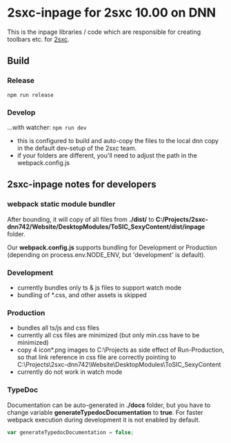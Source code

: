﻿# 2sxc-inpage for 2sxc 10.00 on DNN

This is the inpage libraries / code which are responsible for creating toolbars etc. for [2sxc](https://2sxc.org).

## Build

### Release

`npm run release`

### Develop

...with watcher: `npm run dev`

- this is configured to build and auto-copy the files to the local dnn copy in the default dev-setup of the 2sxc team.
- if your folders are different, you'll need to adjust the path in the webpack.config.js

## 2sxc-inpage notes for developers

### webpack static module bundler

After bounding, it will copy of all files from **./dist/** to **C:/Projects/2sxc-dnn742/Website/DesktopModules/ToSIC_SexyContent/dist/inpage** folder.

Our **webpack.config.js** supports bundling for Development or Production (depending on process.env.NODE_ENV, but 'development' is default).

### Development

- currently bundles only ts & js files to support watch mode
- bundling of \*.css, and other assets is skipped

### Production

- bundles all ts/js and css files
- currently all css files are minimized (but only min.css have to be minimized)
- copy 4 icon\*.png images to C:\Projects as side effect of Run-Production, so that link reference in css file are correctly pointing to C:\Projects\2sxc-dnn742\Website\DesktopModules\ToSIC_SexyContent
- currently do not work in watch mode

### TypeDoc

Documentation can be auto-generated in **./docs** folder, but you have to change variable **generateTypedocDocumentation** to **true**.
For faster webpack execution during development it is not enabled by default.

```javascript
var generateTypedocDocumentation = false;
```
